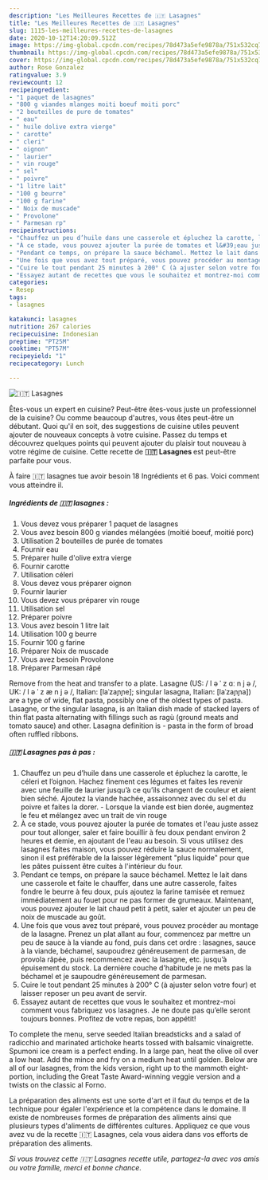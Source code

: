 ```yaml
---
description: "Les Meilleures Recettes de 🇮🇹 Lasagnes"
title: "Les Meilleures Recettes de 🇮🇹 Lasagnes"
slug: 1115-les-meilleures-recettes-de-lasagnes
date: 2020-10-12T14:20:09.512Z
image: https://img-global.cpcdn.com/recipes/78d473a5efe9878a/751x532cq70/🇮🇹-lasagnes-photo-principale-de-la-recette.jpg
thumbnail: https://img-global.cpcdn.com/recipes/78d473a5efe9878a/751x532cq70/🇮🇹-lasagnes-photo-principale-de-la-recette.jpg
cover: https://img-global.cpcdn.com/recipes/78d473a5efe9878a/751x532cq70/🇮🇹-lasagnes-photo-principale-de-la-recette.jpg
author: Rose Gonzalez
ratingvalue: 3.9
reviewcount: 12
recipeingredient:
- "1 paquet de lasagnes"
- "800 g viandes mlanges moiti boeuf moiti porc"
- "2 bouteilles de pure de tomates"
- " eau"
- " huile dolive extra vierge"
- " carotte"
- " cleri"
- " oignon"
- " laurier"
- " vin rouge"
- " sel"
- " poivre"
- "1 litre lait"
- "100 g beurre"
- "100 g farine"
- " Noix de muscade"
- " Provolone"
- " Parmesan rp"
recipeinstructions:
- "Chauffez un peu d’huile dans une casserole et épluchez la carotte, le céleri et l’oignon. Hachez finement ces légumes et faites les revenir avec une feuille de laurier jusqu’à ce qu’ils changent de couleur et aient bien séché. Ajoutez la viande hachée, assaisonnez avec du sel et du poivre et faites la dorer.  Lorsque la viande est bien dorée, augmentez le feu et mélangez avec un trait de vin rouge"
- "À ce stade, vous pouvez ajouter la purée de tomates et l&#39;eau juste assez pour tout allonger, saler et faire bouillir à feu doux pendant environ 2 heures et demie, en ajoutant de l&#39;eau au besoin. Si vous utilisez des lasagnes faites maison, vous pouvez réduire la sauce normalement, sinon il est préférable de la laisser légèrement &#34;plus liquide&#34; pour que les pâtes puissent être cuites à l&#39;intérieur du four."
- "Pendant ce temps, on prépare la sauce béchamel. Mettez le lait dans une casserole et faite le chauffer, dans une autre casserole, faites fondre le beurre à feu doux, puis ajoutez la farine tamisée et remuez immédiatement au fouet pour ne pas former de grumeaux. Maintenant, vous pouvez ajouter le lait chaud petit à petit, saler et ajouter un peu de noix de muscade au goût."
- "Une fois que vous avez tout préparé, vous pouvez procéder au montage de la lasagne. Prenez un plat allant au four, commencez par mettre un peu de sauce à la viande au fond, puis dans cet ordre : lasagnes, sauce à la viande, béchamel, saupoudrez généreusement de parmesan, de provola râpée, puis recommencez avec la lasagne, etc. jusqu’à épuisement du stock. La dernière couche d&#39;habitude je ne mets pas la béchamel et je saupoudre généreusement de parmesan."
- "Cuire le tout pendant 25 minutes à 200° C (à ajuster selon votre four) et laisser reposer un peu avant de servir."
- "Essayez autant de recettes que vous le souhaitez et montrez-moi comment vous fabriquez vos lasagnes. Je ne doute pas qu’elle seront toujours bonnes. Profitez de votre repas, bon appétit!"
categories:
- Resep
tags:
- lasagnes

katakunci: lasagnes 
nutrition: 267 calories
recipecuisine: Indonesian
preptime: "PT25M"
cooktime: "PT57M"
recipeyield: "1"
recipecategory: Lunch

---
```



![🇮🇹 Lasagnes](https://img-global.cpcdn.com/recipes/78d473a5efe9878a/751x532cq70/🇮🇹-lasagnes-photo-principale-de-la-recette.jpg)

Êtes-vous un expert en cuisine? Peut-être êtes-vous juste un professionnel de la cuisine? Ou comme beaucoup d'autres, vous êtes peut-être un débutant. Quoi qu'il en soit, des suggestions de cuisine utiles peuvent ajouter de nouveaux concepts à votre cuisine. Passez du temps et découvrez quelques points qui peuvent ajouter du plaisir tout nouveau à votre régime de cuisine. Cette recette de <strong> 🇮🇹 Lasagnes </strong> est peut-être parfaite pour vous.

<!--inarticleads1-->

À faire 🇮🇹 lasagnes tue avoir besoin 18 Ingrédients et 6 pas. Voici comment vous atteindre il.

##### Ingrédients de 🇮🇹 lasagnes :

1. Vous devez vous préparer 1 paquet de lasagnes
1. Vous avez besoin 800 g viandes mélangées (moitié boeuf, moitié porc)
1. Utilisation 2 bouteilles de purée de tomates
1. Fournir  eau
1. Préparer  huile d&#39;olive extra vierge
1. Fournir  carotte
1. Utilisation  céleri
1. Vous devez vous préparer  oignon
1. Fournir  laurier
1. Vous devez vous préparer  vin rouge
1. Utilisation  sel
1. Préparer  poivre
1. Vous avez besoin 1 litre lait
1. Utilisation 100 g beurre
1. Fournir 100 g farine
1. Préparer  Noix de muscade
1. Vous avez besoin  Provolone
1. Préparer  Parmesan râpé


Remove from the heat and transfer to a plate. Lasagne (US: / l ə ˈ z ɑː n j ə /, UK: / l ə ˈ z æ n j ə /, Italian: [laˈzaɲɲe]; singular lasagna, Italian: [laˈzaɲɲa]) are a type of wide, flat pasta, possibly one of the oldest types of pasta. Lasagne, or the singular lasagna, is an Italian dish made of stacked layers of thin flat pasta alternating with fillings such as ragù (ground meats and tomato sauce) and other. Lasagna definition is - pasta in the form of broad often ruffled ribbons. 

<!--inarticleads2-->

##### 🇮🇹 Lasagnes pas à pas :

1. Chauffez un peu d’huile dans une casserole et épluchez la carotte, le céleri et l’oignon. Hachez finement ces légumes et faites les revenir avec une feuille de laurier jusqu’à ce qu’ils changent de couleur et aient bien séché. Ajoutez la viande hachée, assaisonnez avec du sel et du poivre et faites la dorer.  - Lorsque la viande est bien dorée, augmentez le feu et mélangez avec un trait de vin rouge
1. À ce stade, vous pouvez ajouter la purée de tomates et l&#39;eau juste assez pour tout allonger, saler et faire bouillir à feu doux pendant environ 2 heures et demie, en ajoutant de l&#39;eau au besoin. Si vous utilisez des lasagnes faites maison, vous pouvez réduire la sauce normalement, sinon il est préférable de la laisser légèrement &#34;plus liquide&#34; pour que les pâtes puissent être cuites à l&#39;intérieur du four.
1. Pendant ce temps, on prépare la sauce béchamel. Mettez le lait dans une casserole et faite le chauffer, dans une autre casserole, faites fondre le beurre à feu doux, puis ajoutez la farine tamisée et remuez immédiatement au fouet pour ne pas former de grumeaux. Maintenant, vous pouvez ajouter le lait chaud petit à petit, saler et ajouter un peu de noix de muscade au goût.
1. Une fois que vous avez tout préparé, vous pouvez procéder au montage de la lasagne. Prenez un plat allant au four, commencez par mettre un peu de sauce à la viande au fond, puis dans cet ordre : lasagnes, sauce à la viande, béchamel, saupoudrez généreusement de parmesan, de provola râpée, puis recommencez avec la lasagne, etc. jusqu’à épuisement du stock. La dernière couche d&#39;habitude je ne mets pas la béchamel et je saupoudre généreusement de parmesan.
1. Cuire le tout pendant 25 minutes à 200° C (à ajuster selon votre four) et laisser reposer un peu avant de servir.
1. Essayez autant de recettes que vous le souhaitez et montrez-moi comment vous fabriquez vos lasagnes. Je ne doute pas qu’elle seront toujours bonnes. Profitez de votre repas, bon appétit!


To complete the menu, serve seeded Italian breadsticks and a salad of radicchio and marinated artichoke hearts tossed with balsamic vinaigrette. Spumoni ice cream is a perfect ending. In a large pan, heat the olive oil over a low heat. Add the mince and fry on a medium heat until golden. Below are all of our lasagnes, from the kids version, right up to the mammoth eight-portion, including the Great Taste Award-winning veggie version and a twists on the classic al Forno. 

<!--inarticleads1-->

<p>
La préparation des aliments est une sorte d'art et il faut du temps et de la technique pour égaler l'expérience et la compétence dans le domaine. Il existe de nombreuses formes de préparation des aliments ainsi que plusieurs types d'aliments de différentes cultures. Appliquez ce que vous avez vu de la recette 🇮🇹 Lasagnes, cela vous aidera dans vos efforts de préparation des aliments.
</p>

<p>
<i>Si vous trouvez cette 🇮🇹 Lasagnes recette utile, partagez-la avec vos amis ou votre famille, merci et bonne chance.</i>
</p>
